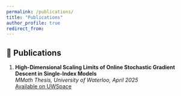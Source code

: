 ```yaml
---
permalink: /publications/
title: "Publications"
author_profile: true
redirect_from: 
---
```


## 📝 Publications

1. **High-Dimensional Scaling Limits of Online Stochastic Gradient Descent in Single-Index Models**  
   *MMath Thesis, University of Waterloo, April 2025*  
   [Available on UWSpace](https://hdl.handle.net/10012/21642)
